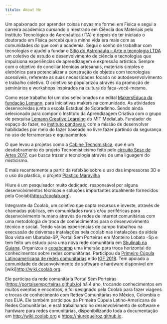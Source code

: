 ```yaml
---
titulo: About Me
---
```


Um apaixonado por aprender coisas novas me formei em Física e segui a carreira academica cursando o mestrado em Ciência dos Materiais pelo Instituto Tecnológico de Aeronáutica (ITA) e depois de ter iniciado o doutorado em Física percebi que a minha vida era mais com as comunidades do que com a academia.
Segui o sonho de trabalhar com tecnologias e ajudei a fundar o <a href="https://sitiodoastronauta.com.br">Sitio do Astronauta – Arte e tecnologia  LTDA</a> um coletivo de estudo e desenvolvimento de ciência e tecnologias que impulsiona experiências de aprendizagem e expressão artística. Sempre com o objetivo de conciliar técnicas artesanais, materiais simples e eletrônica para potencializar a construção de objetos com tecnologias acessíveis, referente as suas necessidades focado no autodesenvolvimento e trabalho coletivo. O coletivo se popularizou através da promoção de seminários e workshops inspirados na cultura do faça-você-mesmo. 

Como esse trabalho foi um dos selecionados no edital [MakersEduca da fundação Lemann](http://www.fundacaolemann.org.br/makers/), para iniciativas makers na comunidade. As atividades desenvolvidas junta a escola Estadual de Sobradinho.
Sendo ainda selecionado para compor o Instituto da Aprendizagem Criativa com o grupo de pesquisa [Lemann Creative Learning](https://llk.media.mit.edu/projects/4633/) do MIT MediaLab.
Fundador do espaço do fazer, no [instituto pandavas](http://institutopandavas.org.br), com a missão de desenvolver habilidades por meio do fazer baseado no livre fazer partindo da segurança no uso de ferramentas e equipamentos.

O que levou a projetos como a [Cabine Tecnomistica](https://cabinetecnomistica.com.br), que é um desdobramento do projeto Tecnomisticismo feito pelo [circuito Sesc de Artes 2017](https://www.youtube.com/watch?v=82tkY-XSw-0), que busca trazer a tecnologia através de uma liguagem do misticismo.

E mais recentemente a partir da refelxão sobre o uso das impressoras 3D e o uso do plastico, o projeto [Plastico Maravilha](https://plasticomaravilha.com.br)

Hiure é um pesquisador muito dedicado, responsável por alguns desenvolvimentos técnicos e soluções importantes atualmente fornecidos pela Coolab(https://coolab.org).

Integrante da Coolab, um coletivo que capta recursos e investe, através de chamadas públicas, em comunidades rurais e/ou periféricas para desenvolvimento humano através de redes de internet comunitárias com uma metodologia de troca de conhecimentos para o desenvolvimento técnico e social. Tendo várias experiencias de campo trabalhou na execussão de deiversas instalações pela coolab nas instalações da aldeia Boa vista em Ubatuba-SP, Portal Sem Porteiras em Monteiro Lobato -Sp e tem feito um estudo para uma nova rede comunitária em [Shulinab na Guiana](http://blog.altermundi.net/article/coolab-visita-tecnica-guyana-wapichan/). Organizou o [cooabcamp](http://www.coolab.org/2018/01/20/coolab-camp-redes-livres-mao-na-massa/) uma imersão para troca horizontal de conhecimentos sobre redes comunitárias. Participou da [Primeiro Cúpula Latinoamericana de redes comunitárias](http://cnsig.info/cumbre/lac/2018/09/17/Cumbre-Latinoamericana.html) e do [IGF 2018](https://www.intgovforum.org/multilingual/content/igf-2018-0). Tem apoiado a comunidade de desenvolvimento de software e hardware disponivel em [wiki]http://wiki.coolab.org.

Ele participa da rede comunitária Portal Sem Porteiras (https://portalsemporteiras.github.io) há 4 ano, trocando conhecimentos em muitos eventos e encontros, e foi designado pela Coolab para fazer viagens e trocas de conhecimento com Redes Comunitárias no México, Colombia e nos EUA. Ele também participou da Primeira Cúpula Latino-Americana de Redes Comunitárias, e está trabalhando no desenvolvimento de software e hardware para redes comunitárias, disponibilizando toda a documentação em http://wiki.coolab.org e https://hiurequeiroz.github.io.